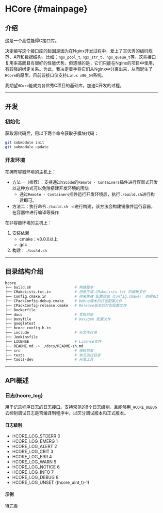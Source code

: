 HCore               {#mainpage}
==========

## 介绍

这是一个高性能得C接口库。

决定编写这个接口库的起因是因为在Nginx开发过程中，爱上了其优秀的编码规范、API和数据结构。比如：`ngx_pool_t`, `ngx_str_t`、`ngx_queue_t`等。这些接口复用率高而且有很好的性能优势。但遗憾的是，它们只能在Nginx的项目中使用，有较强的绑定关系。为此，我决定着手将它们从Nginx中分离出来，从而诞生了`HCore`的原型。目前该接口仅支持`Linux x86_64`系统。

我期望`HCore`能成为各优秀C项目的基础库，加速C开发的过程。

---

## 开发

### 初始化

获取源代码后，用以下两个命令获取子模块代码：

```bash
git submodule init
git submodule update
```

### 开发环境

在拥有容器环境的主机上：

- 方法一（推荐）：支持通过`VSCode`的`Remote - Containers`插件进行容器式开发以这种方式可以免除搭建开发环境的困恼
    - 通过`Remote - Containers`插件运行开发环境后，执行`./build.sh`进行构建即可。
- 方法二：执行命令`./build.sh -d`进行构建，该方法会构建镜像并运行容器，在容器中进行编译等操作

在非容器环境的主机上：

1. 安装依赖
    - cmake：v3.0.0以上
    - gcc
2. 构建：`./build.sh`

---

## 目录结构介绍

```sh
hcore
├── build.sh                    # 构建脚本
├── CMakeLists.txt.in           # 用来生成 CMakeLists.txt 的模板文件
├── Config.cmake.in             # 用来生成 配置信息（Config.cmake） 的模板文件
├── CPackConfig-debug.cmake     # Debug版本的打包配置文件
├── CPackConfig-release.cmake   # Release版本的打包配置文件
├── Dockerfile
├── docs                        # 文档目录
├── Doxyfile                    # Doxygen 配置文件
├── googletest
├── hcore_config.h.in
├── include                     # 头文件目录
├── Jenkinsfile
├── LICENSE                     # License文件
├── README.md -> ./docs/README-zh.md
├── src                         # 源码目录
├── tests                       # 单元测试目录
├── tools-dev                   # 开发工具
```

---

## API概述

### 日志(hcore_log)

用于记录程序日志的日志接口。支持常见的8个日志级别，且能够用`_HCORE_DEBUG`去控制调试日志是否编译到程序中，以区分调试版本和正式版本。

#### 日志级别

- HCORE_LOG_STDERR 0
- HCORE_LOG_EMERG  1
- HCORE_LOG_ALERT  2
- HCORE_LOG_CRIT   3
- HCORE_LOG_ERR    4
- HCORE_LOG_WARN   5
- HCORE_LOG_NOTICE 6
- HCORE_LOG_INFO   7
- HCORE_LOG_DEBUG  8
- HCORE_LOG_UNSET  ((hcore_uint_t)-1)

#### 示例

待完善
